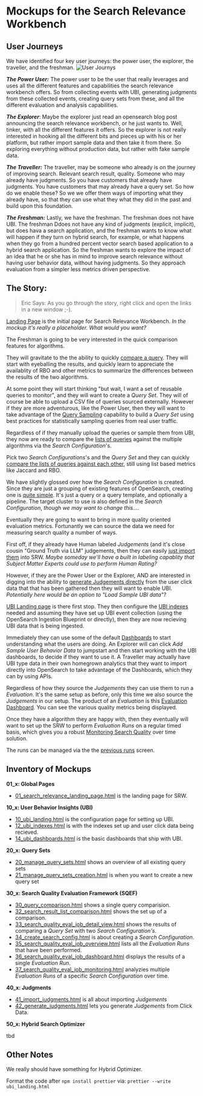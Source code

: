 # Mockups for the Search Relevance Workbench


## User Journeys
We have identified four key user journeys: the power user, the explorer, the traveller, and the freshman.
![User Journys](https://raw.githack.com/o19s/opensearch-search-quality-evaluation/main/mockups/user_journeys.jpg )

***The Power User:*** The power user to be the user that really leverages and uses all the different features and capabilities the search relevance workbench offers. So from collecting events with UBI, generating judgments from these collected events, creating query sets from these, and all the different evaluation and analysis capabilities.

***The Explorer***:  Maybe the explorer just read an opensearch blog post announcing the search relevance workbench, or he just wants to. Well, tinker, with all the different features it offers.  So the explorer is not really interested in hooking all the different bits and pieces up with his or her platform, but rather import sample data and then take it from there. So exploring everything without production data, but rather with fake sample data.

***The Traveller:*** The traveller, may be someone who already is on the journey of improving search. Relevant search result, quality. Someone who may already have judgments. So you have customers that already have judgments. You have customers that may already have a query set. So how do we enable these? So we we offer them ways of importing what they already have, so that they can use what they what they did in the past and build upon this foundation.

***The Freshman:*** Lastly, we have the freshman. The freshman does not have UBI. The freshman Ddoes not have any kind of judgments (explicit, implicit), but does hava a search application, and the freshman wants to know what will happen if they turn on hybrid search, for example, or what happens when they go from a hundred percent vector search based application to a hybrid search application. So the freshman wants to explore the impact of an idea that he or she has in mind to improve search relevance without having user behavior data, without having judgments. So they approach evaluation from a simpler less metrics driven perspective.



## The Story:

> Eric Says: As you go through the story, right click and open the links in a new window ;-).


[Landing Page](https://raw.githack.com/o19s/opensearch-search-quality-evaluation/main/mockups/01_search_relevance_landing_page.html)
is the initial page for Search Relevance Workbench.  _In the mockup it's really a placeholder.  What would you want?_


The Freshman is going to be very interested in the quick comparison features for algorithms.

They will gravitate to the the ability to quickly [compare a query](https://raw.githack.com/o19s/opensearch-search-quality-evaluation/main/mockups/30_query_comparison.html). They will start with eyeballing the results, and quickly learn to appreciate the availablity of RBO and other metrics to summarize the differences between the results of the two algorithms.

At some point they will start thinking "but wait, I want a set of reusable queries to monitor", and they will want to create a _Query Set_. They will of course be able to upload a CSV file of queries sourced externally.  However if they are more adventurous, like the Power User, then they will want to take advantage of the [Query Sampling](https://raw.githack.com/o19s/opensearch-search-quality-evaluation/main/mockups/21_manage_query_sets_creation.html) capability to build a _Query Set_ using best practices for statistically sampling queries from real user traffic. 

Regardless of if they manually upload the queries or sample them from UBI, they now are ready to compare the [lists of queries](https://raw.githack.com/o19s/opensearch-search-quality-evaluation/main/mockups/32_search_result_list_comparison.html) against the multiple algorithms via the _Search Configuration_'s.   

Pick two _Search Configurations_'s and the _Query Set_ and they can quickly [compare the lists of queries against each other](https://raw.githack.com/o19s/opensearch-search-quality-evaluation/main/mockups/33_search_quality_eval_job_detail_view.html), still using list based metrics like Jaccard and RBO.

We have slightly glossed over how the _Search Configuration_ is created.  Since they are just a grouping of existing features of OpenSearch, creating one is [quite simple](https://raw.githack.com/o19s/opensearch-search-quality-evaluation/main/mockups/34_create_search_config.html).  It's just a query or a query template, and optionally a pipeline.  The target cluster to use is also defined in the _Search Configuration_, _though we may want to change this..._.  

Eventually they are going to want to bring in more quality oriented evaluation metrics.  Fortunantly we can source the data we need for measuring search quality a number of ways.

First off, if they already have Human labeled _Judgements_ (and it's close cousin "Ground Truth via LLM" judgements, then they can easily [just import them](https://raw.githack.com/o19s/opensearch-search-quality-evaluation/main/mockups/41_import_judgments.html) into SRW.  _Maybe someday we'll have a built in labeling capablity that Subject Matter Experts could use to perform Human Rating?_

However, if they are the Power User or the Explorer, AND are interested in digging into the ability to [generate Judgements directly](https://raw.githack.com/o19s/opensearch-search-quality-evaluation/main/mockups/42_generate_judgments.html) from the user click data that that has been gathered then they will want to enable UBI.  _Potentially here would be an option to "Load Sample UBI data"?_

[UBI Landing page](https://raw.githack.com/o19s/opensearch-search-quality-evaluation/main/mockups/10_ubi_landing.html) is there first stop.  They then configure the 
[UBI indexes](https://raw.githack.com/o19s/opensearch-search-quality-evaluation/main/mockups/12_ubi_indexes.html) needed and assuming they have set up UBI event collection (using the OpenSearch Ingestion Blueprint or directly), then they are now recieving UBI data that is being ingested.

Immediately they can use some of the default [Dashboards](https://raw.githack.com/o19s/opensearch-search-quality-evaluation/main/mockups/14_ubi_dashboards.html) to start understanding what the users are doing.  An Explorer will can click _Add Sample User Behavior Data_ to jumpstart and then start working with the UBI dashboards, to decide if they want to use it.  A Traveller may actually have UBI type data in their own homegrown analytics that they want to import directly into OpenSearch to take advantage of the Dashboards, which they can by using APIs.

Regardless of how they source the _Judgements_ they can use them to run a _Evaluation_.  It's the same setup as before, only this time we also source the _Judgements_ in our setup.  The product of an _Evaluation_ is this [Evaluation Dashboard](https://raw.githack.com/o19s/opensearch-search-quality-evaluation/main/mockups/36_search_quality_eval_job_dashboard.html).  You can see the various quality metrics being displayed.


Once they have a algorithm they are happy with, then they eventually will want to set up the SRW to perform _Evaluation Runs_ on a regular timed basis, which gives you a robust [Monitoring Search Quality](https://raw.githack.com/o19s/opensearch-search-quality-evaluation/main/mockups/37_search_quality_eval_job_monitoring.html) over time solution.

The runs can be managed via the the [previous runs](https://raw.githack.com/o19s/opensearch-search-quality-evaluation/main/mockups/35_search_quality_eval_job_overview.html) screen.



## Inventory of Mockups

**01_x: Global Pages**

* [01_search_relevance_landing_page.html](https://raw.githack.com/o19s/opensearch-search-quality-evaluation/main/mockups/01_search_relevance_landing_page.html) is the landing page for SRW.

**10_x: User Behavior Insights (UBI)**

* [10_ubi_landing.html](https://raw.githack.com/o19s/opensearch-search-quality-evaluation/main/mockups/10_ubi_landing.html) is the configuration page for setting up UBI.
* [12_ubi_indexes.html](https://raw.githack.com/o19s/opensearch-search-quality-evaluation/main/mockups/12_ubi_indexes.html) is with the indexes set up and user click data being recieved.
* [14_ubi_dashboards.html](https://raw.githack.com/o19s/opensearch-search-quality-evaluation/main/mockups/14_ubi_dashboards.html) is the basic dashboards that ship with UBI.

**20_x: Query Sets**

* [20_manage_query_sets.html](https://raw.githack.com/o19s/opensearch-search-quality-evaluation/main/mockups/20_manage_query_sets.html) shows an overview of all existing query sets
* [21_manage_query_sets_creation.html](https://raw.githack.com/o19s/opensearch-search-quality-evaluation/main/mockups/21_manage_query_sets_creation.html) is when you want to create a new query set


**30_x: Search Quality Evaluation Framework (SQEF)**

* [30_query_comparison.html](https://raw.githack.com/o19s/opensearch-search-quality-evaluation/main/mockups/30_query_comparison.html) shows a single query comparision.
* [32_search_result_list_comparison.html](https://raw.githack.com/o19s/opensearch-search-quality-evaluation/main/mockups/32_search_result_list_comparison.html) shows the set up of a comparison.
* [33_search_quality_eval_job_detail_view.html](https://raw.githack.com/o19s/opensearch-search-quality-evaluation/main/mockups/33_search_quality_eval_job_detail_view.html) shows the results of comparing a _Query Set_ with two _Search Configuration's_.
* [34_create_search_config.html](https://raw.githack.com/o19s/opensearch-search-quality-evaluation/main/mockups/34_create_search_config.html) is about creating a _Search Configuration_.
* [35_search_quality_eval_job_overview.html](https://raw.githack.com/o19s/opensearch-search-quality-evaluation/main/mockups/35_search_quality_eval_job_overview.html) lists all the _Evaluation Runs_ that have been performed.
* [36_search_quality_eval_job_dashboard.html](https://raw.githack.com/o19s/opensearch-search-quality-evaluation/main/mockups/36_search_quality_eval_job_dashboard.html) displays the results of a single _Evaluation Run_.
* [37_search_quality_eval_job_monitoring.html](https://raw.githack.com/o19s/opensearch-search-quality-evaluation/main/mockups/37_search_quality_eval_job_monitoring.html) analyzies multiple _Evaluation Runs_ of a specific _Search Configuration_ over time.



**40_x: Judgments**

* [41_import_judgments.html](https://raw.githack.com/o19s/opensearch-search-quality-evaluation/main/mockups/41_import_judgments.html) is all about importing _Judgements_
* [42_generate_judgments.html](https://raw.githack.com/o19s/opensearch-search-quality-evaluation/main/mockups/42_generate_judgments.html) lets you generate _Judgements_ from Click Data.



**50_x: Hybrid Search Optimizer**

tbd


## Other Notes

We really should have something for Hybrid Optimizer.

Format the code after `npm install prettier` via: `prettier --write ubi_landing.html`
